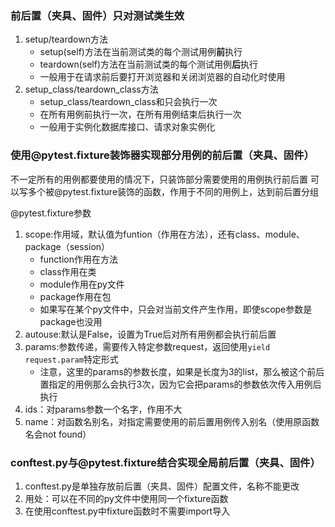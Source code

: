 ### 前后置（夹具、固件）只对测试类生效
1. setup/teardown方法
	- setup(self)方法在当前测试类的每个测试用例**前**执行
	- teardown(self)方法在当前测试类的每个测试用例**后**执行
	- 一般用于在请求前后要打开浏览器和关闭浏览器的自动化时使用
1. setup_class/teardown_class方法
	- setup_class/teardown_class和只会执行一次
	- 在所有用例前执行一次，在所有用例结束后执行一次
	- 一般用于实例化数据库接口、请求对象实例化

### 使用\@pytest.fixture装饰器实现部分用例的前后置（夹具、固件）
不一定所有的用例都要使用的情况下，只装饰部分需要使用的用例执行前后置
可以写多个被\@pytest.fixture装饰的函数，作用于不同的用例上，达到前后置分组

@pytest.fixture参数
1. scope:作用域，默认值为funtion（作用在方法），还有class、module、package（session）
	- function作用在方法
	- class作用在类
	- module作用在py文件
	- package作用在包
	- 如果写在某个py文件中，只会对当前文件产生作用，即使scope参数是package也没用
2. autouse:默认是False，设置为True后对所有用例都会执行前后置
3. params:参数传递，需要传入特定参数request，返回使用`yield request.param`特定形式
	- 注意，这里的params的参数长度，如果是长度为3的list，那么被这个前后置指定的用例那么会执行3次，因为它会把params的参数依次传入用例后执行
5. ids：对params参数一个名字，作用不大
6. name：对函数名别名，对指定需要使用的前后置用例传入别名（使用原函数名会not found）

### conftest.py与\@pytest.fixture结合实现全局前后置（夹具、固件）
1. conftest.py是单独存放前后置（夹具、固件）配置文件，名称不能更改
2. 用处：可以在不同的py文件中使用同一个fixture函数
3. 在使用conftest.py中fixture函数时不需要import导入